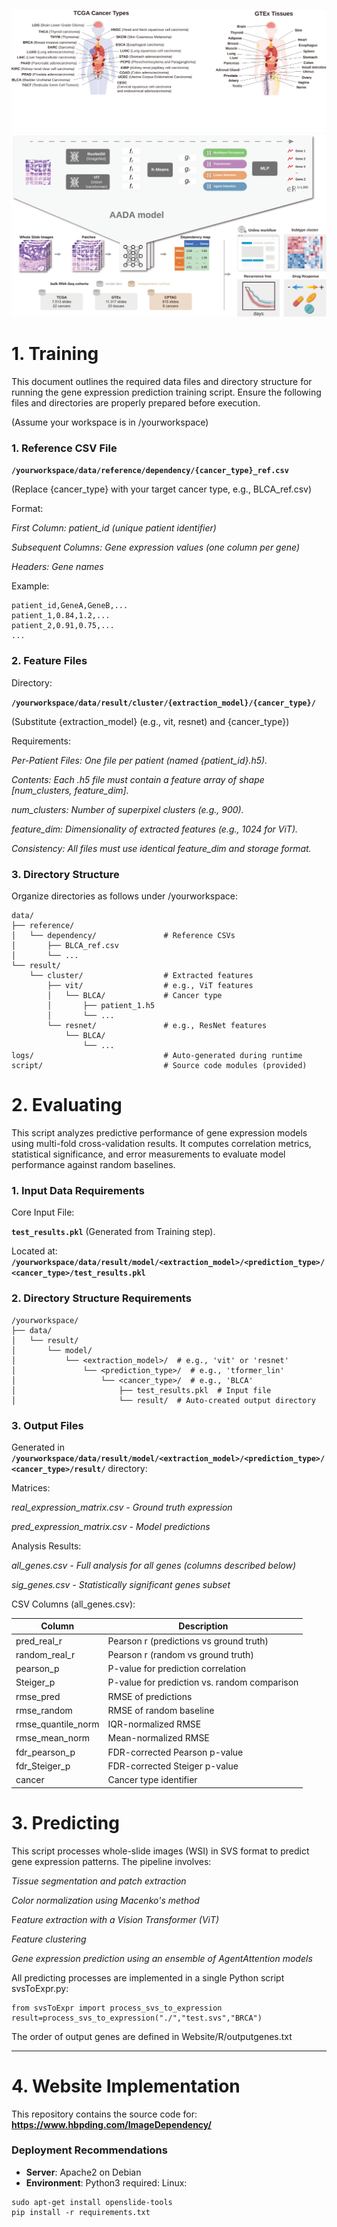 
![main](Website/overview1.svg)
![main](Website/overview2.svg)
# 1. Training
This document outlines the required data files and directory structure for running the gene expression prediction training script. Ensure the following files and directories are properly prepared before execution.

(Assume your workspace is in /yourworkspace)

### 1. Reference CSV File

**`/yourworkspace/data/reference/dependency/{cancer_type}_ref.csv`**

(Replace {cancer_type} with your target cancer type, e.g., BLCA_ref.csv)

Format:

*First Column: patient_id (unique patient identifier)*

*Subsequent Columns: Gene expression values (one column per gene)*

*Headers: Gene names*

Example:

```
patient_id,GeneA,GeneB,...
patient_1,0.84,1.2,...
patient_2,0.91,0.75,...
...

```

### 2. Feature Files
Directory:

**`/yourworkspace/data/result/cluster/{extraction_model}/{cancer_type}/`**

(Substitute {extraction_model} (e.g., vit, resnet) and {cancer_type})

Requirements:

*Per-Patient Files: One file per patient (named {patient_id}.h5).*

*Contents: Each .h5 file must contain a feature array of shape [num_clusters, feature_dim].*

*num_clusters: Number of superpixel clusters (e.g., 900).*

*feature_dim: Dimensionality of extracted features (e.g., 1024 for ViT).*

*Consistency: All files must use identical feature_dim and storage format.*

### 3. Directory Structure
Organize directories as follows under /yourworkspace:

```
data/
├── reference/
│   └── dependency/               # Reference CSVs
│       ├── BLCA_ref.csv
│       └── ...
└── result/
    └── cluster/                  # Extracted features
        ├── vit/                  # e.g., ViT features
        │   └── BLCA/             # Cancer type
        │       ├── patient_1.h5
        │       └── ...
        └── resnet/               # e.g., ResNet features
            └── BLCA/
                └── ...
logs/                             # Auto-generated during runtime
script/                           # Source code modules (provided)

```
# 2. Evaluating

This script analyzes predictive performance of gene expression models using multi-fold cross-validation results. It computes correlation metrics, statistical significance, and error measurements to evaluate model performance against random baselines.

### 1. Input Data Requirements
Core Input File:

**`test_results.pkl`** (Generated from Training step).

Located at:
**`/yourworkspace/data/result/model/<extraction_model>/<prediction_type>/<cancer_type>/test_results.pkl`**

### 2. Directory Structure Requirements
```
/yourworkspace/
├── data/
│   └── result/
│       └── model/
│           └── <extraction_model>/  # e.g., 'vit' or 'resnet'
│               └── <prediction_type>/  # e.g., 'tformer_lin'
│                   └── <cancer_type>/  # e.g., 'BLCA'
│                       ├── test_results.pkl  # Input file
│                       └── result/  # Auto-created output directory

```
### 3. Output Files
Generated in **`/yourworkspace/data/result/model/<extraction_model>/<prediction_type>/<cancer_type>/result/`** directory:

Matrices:

*real_expression_matrix.csv - Ground truth expression*

*pred_expression_matrix.csv - Model predictions*

Analysis Results:

*all_genes.csv - Full analysis for all genes (columns described below)*

*sig_genes.csv - Statistically significant genes subset*

CSV Columns (all_genes.csv):

| Column             | Description                                  |
|--------------------|----------------------------------------------|
| pred_real_r        | Pearson r (predictions vs ground truth)      |
| random_real_r      | Pearson r (random vs ground truth)           |
| pearson_p          | P-value for prediction correlation           |
| Steiger_p          | P-value for prediction vs. random comparison |
| rmse_pred          | RMSE of predictions                          |
| rmse_random        | RMSE of random baseline                      |
| rmse_quantile_norm | IQR-normalized RMSE                          |
| rmse_mean_norm     | Mean-normalized RMSE                         |
| fdr_pearson_p      | FDR-corrected Pearson p-value                |
| fdr_Steiger_p      | FDR-corrected Steiger p-value                |
| cancer             | Cancer type identifier                       |


# 3. Predicting
This script processes whole-slide images (WSI) in SVS format to predict gene expression patterns. The pipeline involves:

*Tissue segmentation and patch extraction*

*Color normalization using Macenko's method*

F*eature extraction with a Vision Transformer (ViT)*

*Feature clustering*

*Gene expression prediction using an ensemble of AgentAttention models*

All predicting processes are implemented in a single Python script svsToExpr.py:

```
from svsToExpr import process_svs_to_expression
result=process_svs_to_expression("./","test.svs","BRCA")
```
The order of output genes are defined in Website/R/outputgenes.txt

---

# 4. Website Implementation

This repository contains the source code for:  
**https://www.hbpding.com/ImageDependency/**

### Deployment Recommendations
- **Server**: Apache2 on Debian
- **Environment**: Python3 required:
Linux:
```
sudo apt-get install openslide-tools
pip install -r requirements.txt
```
